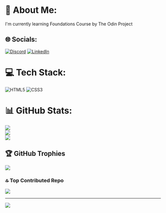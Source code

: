 # 💫 About Me:
I'm currently learning Foundations Course by The Odin Project


## 🌐 Socials:
[![Discord](https://img.shields.io/badge/Discord-%237289DA.svg?logo=discord&logoColor=white)](https://discord.gg/whynnot_) [![LinkedIn](https://img.shields.io/badge/LinkedIn-%230077B5.svg?logo=linkedin&logoColor=white)](https://linkedin.com/in/www.linkedin.com/in/vladylslav-shorodok-974722251) 

# 💻 Tech Stack:
![HTML5](https://img.shields.io/badge/html5-%23E34F26.svg?style=for-the-badge&logo=html5&logoColor=white) ![CSS3](https://img.shields.io/badge/css3-%231572B6.svg?style=for-the-badge&logo=css3&logoColor=white)
# 📊 GitHub Stats:
![](https://github-readme-stats.vercel.app/api?username=viveoff&theme=onedark&hide_border=false&include_all_commits=true&count_private=true)<br/>
![](https://github-readme-streak-stats.herokuapp.com/?user=viveoff&theme=onedark&hide_border=false)<br/>
![](https://github-readme-stats.vercel.app/api/top-langs/?username=viveoff&theme=onedark&hide_border=false&include_all_commits=true&count_private=true&layout=compact)

## 🏆 GitHub Trophies
![](https://github-profile-trophy.vercel.app/?username=viveoff&theme=onedark&no-frame=false&no-bg=false&margin-w=4)

### 🔝 Top Contributed Repo
![](https://github-contributor-stats.vercel.app/api?username=viveoff&limit=5&theme=onedark&combine_all_yearly_contributions=true)

---
[![](https://visitcount.itsvg.in/api?id=viveoff&icon=0&color=6)](https://visitcount.itsvg.in)

<!-- Proudly created with GPRM ( https://gprm.itsvg.in ) -->
